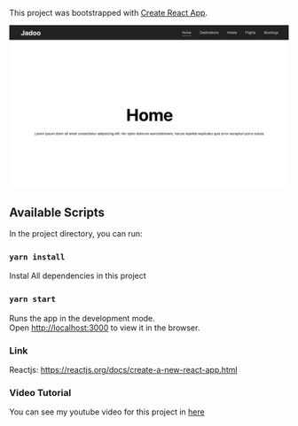 This project was bootstrapped with [Create React App](https://github.com/facebook/create-react-app).

![Project Preview](./src/ss.png)

## Available Scripts

In the project directory, you can run:

### `yarn install`

Instal All dependencies in this project

### `yarn start`

Runs the app in the development mode.<br />
Open [http://localhost:3000](http://localhost:3000) to view it in the browser.

### Link

Reactjs: https://reactjs.org/docs/create-a-new-react-app.html

### Video Tutorial

You can see my youtube video for this project in [here](https://youtu.be/zVzKEVmigPY)
